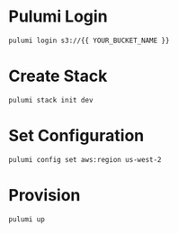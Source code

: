 
# Pulumi Login
```
pulumi login s3://{{ YOUR_BUCKET_NAME }}
```

# Create Stack
```
pulumi stack init dev
```

# Set Configuration
```
pulumi config set aws:region us-west-2
```

# Provision
```
pulumi up
```